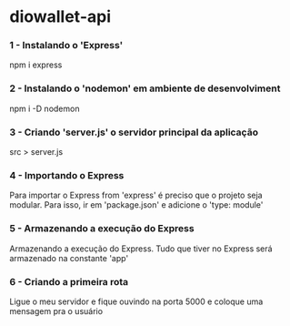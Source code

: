 # diowallet-api

### 1 - Instalando o 'Express'
npm i express

### 2 - Instalando o 'nodemon' em ambiente de desenvolviment
npm i -D nodemon

### 3 - Criando 'server.js' o servidor principal da aplicação
src > server.js

### 4 - Importando o Express
Para importar o Express from 'express' é preciso que o projeto seja modular. Para isso, ir em 'package.json' e adicione o 'type: module'

### 5 - Armazenando a execução do Express
Armazenando a execução do Express. Tudo que tiver no Express será armazenado na constante 'app'

### 6 - Criando a primeira rota
Ligue o meu servidor e fique ouvindo na porta 5000 e coloque uma mensagem pra o usuário
